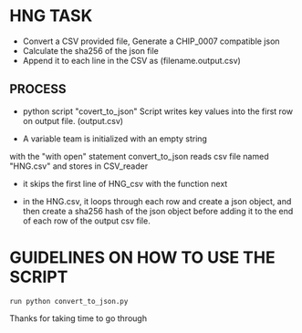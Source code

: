 #  HNG TASK

-  Convert a CSV provided file, Generate a CHIP_0007 compatible json
-  Calculate the sha256 of the json file
-  Append it to each line in the CSV as (filename.output.csv)


## PROCESS

-  python script "covert_to_json" Script writes key values into the first row on output file. (output.csv)

-  A variable team is initialized with an empty string

 with the "with open" statement convert_to_json reads csv file named "HNG.csv" and stores in CSV_reader


-  it skips the first line of HNG_csv with the function next



-  in the HNG.csv, it loops through each row and create a json object, and then create a sha256 hash of the json object before adding it to the end of each row of the output csv file.


# GUIDELINES ON HOW TO USE THE SCRIPT


	run	python convert_to_json.py

Thanks for taking time to go through

